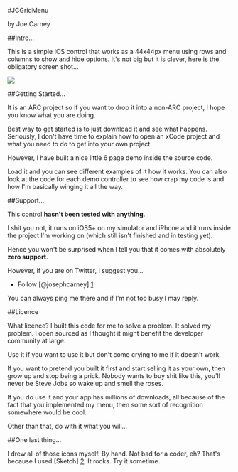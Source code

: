 
#JCGridMenu

by Joe Carney


##Intro...

This is a simple IOS control that works as a 44x44px menu using rows and columns to show and hide options.  It's not big but it is clever, here is the obligatory screen shot...

![](https://dl.dropbox.com/u/2797263/Github/jcgridmenu.jpg)

##Getting Started...

It is an ARC project so if you want to drop it into a non-ARC project, I hope you know what you are doing.  

Best way to get started is to just download it and see what happens.    Seriously, I don't have time to explain how to open an xCode project and what you need to do to get into your own project.

However, I have built a nice little 6 page demo inside the source code.  

Load it and you can see different examples of it how it works.  You can also look at the code for each demo controller to see how crap my code is and how I'm basically winging it all the way.

##Support...

This control **hasn't been tested with anything**.  

I shit you not, it runs on iOS5+ on my simulator and iPhone and it runs inside the project I'm working on (which still isn't finished and in testing yet).

Hence you won't be surprised when I tell you that it comes with absolutely **zero support**.  

However, if you are on Twitter, I suggest you...

* Follow [@josephcarney] [1]

You can always ping me there and if I'm not too busy I may reply.

##Licence

What licence?  I built this code for me to solve a problem. It solved my problem.  I open sourced as I thought it might benefit the developer community at large.

Use it if you want to use it but don't come crying to me if it doesn't work.  

If you want to pretend you built it first and start selling it as your own, then grow up and stop being a prick.  Nobody wants to buy shit like this, you'll never be Steve Jobs so wake up and smell the roses.

If you do use it and your app has millions of downloads, all because of the fact that you implemented my menu, then some sort of recognition somewhere would be cool.

Other than that, do with it what you will... 

##One last thing…

I drew all of those icons myself.  By hand.  Not bad for a coder, eh? That's because I used [Sketch] [2].  It rocks. Try it sometime.


[1]: http://twitter.com/joseph_carney        "@josephcarney"
[2]: http://www.bohemiancoding.com/sketch/        "Sketch"